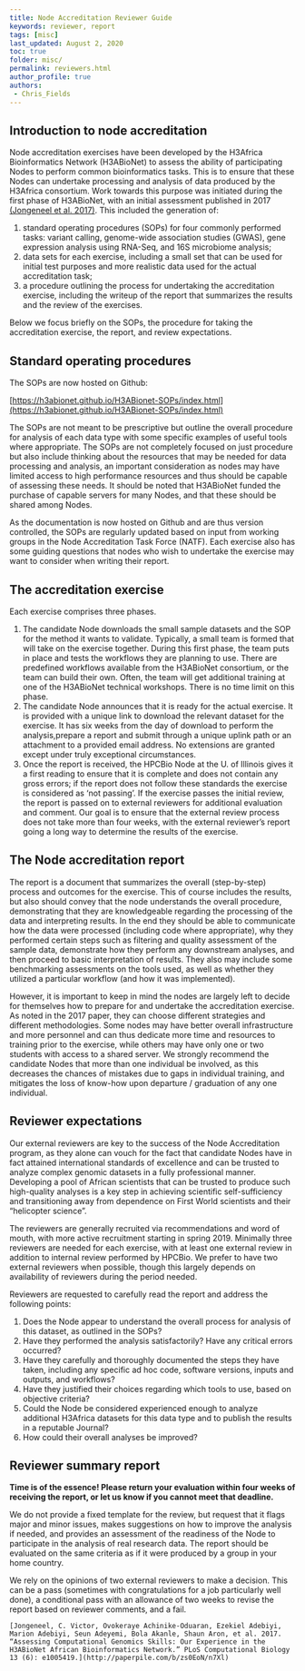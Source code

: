 ```yaml
---
title: Node Accreditation Reviewer Guide
keywords: reviewer, report
tags: [misc]
last_updated: August 2, 2020
toc: true
folder: misc/
permalink: reviewers.html
author_profile: true
authors:
 - Chris_Fields
---
```


<!-- 
sidebar: 16Smicro_sidebar
 -->

## Introduction to node accreditation

Node accreditation exercises have been developed by the H3Africa Bioinformatics Network (H3ABioNet) to assess the ability of participating Nodes to perform common bioinformatics tasks. This is to ensure that these Nodes can undertake processing and analysis of data produced by the H3Africa consortium. Work towards this purpose was initiated during the first phase of H3ABioNet, with an initial assessment published in 2017 [(Jongeneel et al. 2017)](https://paperpile.com/c/zs0EoN/n7Xl).  This included the generation of:


1. standard operating procedures (SOPs) for four commonly performed tasks: variant calling, genome-wide association studies (GWAS), gene expression analysis using RNA-Seq, and 16S microbiome analysis;
2. data sets for each exercise, including a small set that can be used for initial test purposes and more realistic data used for the actual accreditation task;
3. a procedure outlining the process for undertaking the accreditation exercise, including the writeup of the report that summarizes the results and the review of the exercises.

Below we focus briefly on the SOPs, the procedure for taking the accreditation exercise, the report, and review expectations.


## Standard operating procedures

The SOPs are now hosted on Github:

[https://h3abionet.github.io/H3ABionet-SOPs/index.html](https://h3abionet.github.io/H3ABionet-SOPs/index.html)

The SOPs are not meant to be prescriptive but outline the overall procedure for analysis of each data type with some specific examples of useful tools where appropriate.  The SOPs are not completely focused on just procedure but also include thinking about the resources that may be needed for data processing and analysis, an important consideration as nodes may have limited access to high performance resources and thus should be capable of assessing these needs. It should be noted that H3ABioNet funded the purchase of capable servers for many Nodes, and that these should be shared among Nodes. 

As the documentation is now hosted on Github and are thus version controlled, the SOPs are regularly updated based on input from working groups in the Node Accreditation Task Force (NATF).  Each exercise also has some guiding questions that nodes who wish to undertake the exercise may want to consider when writing their report. 


## The accreditation exercise

Each exercise comprises three phases.



1. The candidate Node downloads the small sample datasets and the SOP for the method it wants to validate. Typically, a small team is formed that will take on the exercise together. During this first phase, the team puts in place and tests the workflows they are planning to use. There are predefined workflows available from the H3ABioNet consortium, or the team can build their own. Often, the team will get additional training at one of the H3ABioNet technical workshops. There is no time limit on this phase.
2. The candidate Node announces that it is ready for the actual exercise. It is provided with a unique link to download the relevant dataset for the exercise. It has six weeks from the day of download to perform the analysis,prepare a report and submit through a unique uplink path or an attachment to a provided email address. No extensions are granted except under truly exceptional circumstances.
3. Once the report is received, the HPCBio Node at the U. of Illinois gives it a first reading to ensure that it is complete and does not contain any gross errors; if the report does not follow these standards the exercise is considered as ‘not passing’.  If the exercise passes the initial review, the report is passed on to external reviewers for additional evaluation and comment. Our goal is to ensure that the external review process does not take more than four weeks, with the external reviewer’s report going a long way to determine the results of the exercise.


## The Node accreditation report

The report is a document that summarizes the overall (step-by-step) process and outcomes for the exercise.  This of course includes the results, but also should convey that the node understands the overall procedure, demonstrating that they are knowledgeable regarding the processing of the data and interpreting results. In the end they should be able to communicate how the data were processed (including code where appropriate), why they performed certain steps such as filtering and quality assessment of the sample data, demonstrate how they perform any downstream analyses, and then proceed to basic interpretation of results.  They also may include some benchmarking assessments on the tools used, as well as whether they utilized a particular workflow (and how it was implemented). 

However, it is important to keep in mind the nodes are largely left to decide for themselves how to prepare for and undertake the accreditation exercise.  As noted in the 2017 paper, they can choose different strategies and different methodologies.  Some nodes may have better overall infrastructure and more personnel and can thus dedicate more time and resources to training prior to the exercise, while others may have only one or two students with access to a shared server. We strongly recommend the candidate Nodes that more than one individual be involved, as this decreases the chances of mistakes due to gaps in individual training, and mitigates the loss of know-how upon departure / graduation of any one individual.


## Reviewer expectations

Our external reviewers are key to the success of the Node Accreditation program, as they alone can vouch for the fact that candidate Nodes have in fact attained international standards of excellence and can be trusted to analyze complex genomic datasets in a fully professional manner. Developing a pool of African scientists that can be trusted to produce such high-quality analyses is a key step in achieving scientific self-sufficiency and transitioning away from dependence on First World scientists and their “helicopter science”.

The reviewers are generally recruited via recommendations and word of mouth, with more active recruitment starting in spring 2019.  Minimally three reviewers are needed for each exercise, with at least one external review in addition to internal review performed by HPCBio.  We prefer to have two external reviewers when possible, though this largely depends on availability of reviewers during the period needed. 

Reviewers are requested to carefully read the report and address the following points:



1. Does the Node appear to understand the overall process for analysis of this dataset, as outlined in the SOPs?
2. Have they performed the analysis satisfactorily?  Have any critical errors occurred?
3. Have they carefully and thoroughly documented the steps they have taken, including any specific ad hoc code, software versions, inputs and outputs, and workflows?
4. Have they justified their choices regarding which tools to use, based on objective criteria?
5. Could the Node be considered experienced enough to analyze additional H3Africa datasets for this data type and to publish the results in a reputable Journal?
6. How could their overall analyses be improved?


## Reviewer summary report

**Time is of the essence! Please return your evaluation within four weeks of receiving the report, or let us know if you cannot meet that deadline.**

We do not provide a fixed template for the review, but request that it flags major and minor issues, makes suggestions on how to improve the analysis if needed, and provides an assessment of the readiness of the Node to participate in the analysis of real research data. The report should be evaluated on the same criteria as if it were produced by a group in your home country.

We rely on the opinions of two external reviewers to make a decision. This can be a pass (sometimes with congratulations for a job particularly well done), a conditional pass with an allowance of two weeks to revise the report based on reviewer comments, and a fail.


    [Jongeneel, C. Victor, Ovokeraye Achinike-Oduaran, Ezekiel Adebiyi, Marion Adebiyi, Seun Adeyemi, Bola Akanle, Shaun Aron, et al. 2017. “Assessing Computational Genomics Skills: Our Experience in the H3ABioNet African Bioinformatics Network.” PLoS Computational Biology 13 (6): e1005419.](http://paperpile.com/b/zs0EoN/n7Xl)

